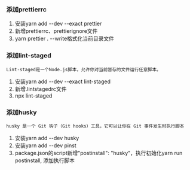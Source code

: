 ### 添加prettierrc
1. 安装yarn add --dev --exact prettier
2. 新增prettierrc、prettierignore文件
3. yarn prettier . --write格式化当前目录文件
### 添加lint-staged
    Lint-staged是一个Node.js脚本，允许你对当前暂存的文件运行任意脚本。
1. 安装yarn add --dev --exact lint-staged
2. 新增.lintstagedrc文件
3. npx lint-staged
### 添加husky
    husky 是一个 Git 钩子（Git hooks）工具，它可以让你在 Git 事件发生时执行脚本
1. 安装yarn add --dev husky 
2. 安装yarn add --dev pinst
3. package.json的script新增"postinstall": "husky"，执行初始化yarn run postinstall,
   添加执行脚本



